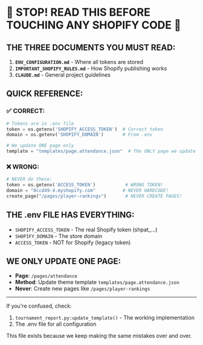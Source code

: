 # 🔴 STOP! READ THIS BEFORE TOUCHING ANY SHOPIFY CODE 🔴

## THE THREE DOCUMENTS YOU MUST READ:

1. **`ENV_CONFIGURATION.md`** - Where all tokens are stored
2. **`IMPORTANT_SHOPIFY_RULES.md`** - How Shopify publishing works  
3. **`CLAUDE.md`** - General project guidelines

## QUICK REFERENCE:

### ✅ CORRECT:
```python
# Tokens are in .env file
token = os.getenv('SHOPIFY_ACCESS_TOKEN')  # Correct token
domain = os.getenv('SHOPIFY_DOMAIN')       # From .env

# We update ONE page only
template = "templates/page.attendance.json"  # The ONLY page we update
```

### ❌ WRONG:
```python
# NEVER do these:
token = os.getenv('ACCESS_TOKEN')           # WRONG TOKEN!
domain = "8ccd49-4.myshopify.com"          # NEVER HARDCODE!
create_page("/pages/player-rankings")       # NEVER CREATE PAGES!
```

## THE .env FILE HAS EVERYTHING:

- `SHOPIFY_ACCESS_TOKEN` - The real Shopify token (shpat_...)
- `SHOPIFY_DOMAIN` - The store domain
- `ACCESS_TOKEN` - NOT for Shopify (legacy token)

## WE ONLY UPDATE ONE PAGE:

- **Page**: `/pages/attendance`
- **Method**: Update theme template `templates/page.attendance.json`
- **Never**: Create new pages like `/pages/player-rankings`

---

If you're confused, check:
1. `tournament_report.py:update_template()` - The working implementation
2. The .env file for all configuration

This file exists because we keep making the same mistakes over and over.